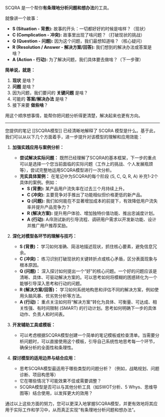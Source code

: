 
SCQRA 是一个帮你**有条理地分析问题和想办法**的工具。

就像讲一个故事：

*   **S (Situation - 背景):** 故事的开头：一切都好好的时候是啥样？（现状）
*   **C (Complication - 冲突):** 故事里出现了啥问题？（打破现状的挑战）
*   **Q (Question - 问题):** 因为这个问题，我们最想知道啥？（核心疑问）
*   **R (Resolution / Answer - 解决方案/回答):** 我们想到的解决办法或答案是啥？
*   **A (Action - 行动):** 为了解决问题，我们具体要去做啥？（下一步骤）

**简单说，就是：**

1.  **现状** 是啥？
2.  **问题** 是啥？
3.  因为问题，我们要问的 **关键问题** 是啥？
4.  可能的 **答案/解决办法** 是啥？
5.  接下来要 **做些啥**？

用这个顺序想事情，能帮你把问题分析得更清楚，解决起来也更有方向。

---
您提供的笔记 [[SCQRA模型]] 已经清晰地解释了 SCQRA 模型是什么。基于此，我们可以从以下几个方面着手，进一步提升对该模型的理解和应用效能：

1.  **加强实践应用与案例分析：**
    *   **尝试解决实际问题：** 既然已经理解了SCQRA的基本框架，下一步的重点可以是选择一个您当前面临的实际问题（工作上的挑战、个人发展瓶颈等），尝试完整地运用SCQRA模型进行一次分析。
    *   **充实具体案例：** 在笔记中为SCQRA的每个阶段 (S, C, Q, R, A) 补充1-2个具体的案例。例如：
        *   **S (背景):** 某产品用户流失率在过去三个月持续上升。
        *   **C (冲突):** 主要竞争对手推出了功能相似但价格更低的新产品。
        *   **Q (问题):** 我们如何能在不显著增加成本的前提下，有效降低用户流失率并提升产品竞争力？
        *   **R (解决方案):** 提升用户体验、增加独特价值功能、推出忠诚度计划。
        *   **A (行动):** A/B测试新的引导流程、调研用户需求以开发新功能、设计并推广用户推荐奖励。

2.  **深化对模型各环节的理解与技巧：**
    *   **S (背景)：** 学习如何准确、简洁地描述现状，抓住核心要素，避免信息冗余。
    *   **C (冲突)：** 练习识别打破现状的关键转折点或核心矛盾，区分表面现象与根本原因。
    *   **Q (问题)：** 深入探讨如何提出一个“好”的核心问题。一个好的问题应该是清晰、具体、可驱动解决方案的。可以思考如何将模糊的困惑转化为一个能够引导深入思考和行动的问题。
    *   **R (解决方案/回答)：** 学习如何系统地构思和评估不同的解决方案，例如使用头脑风暴、优劣势分析等方法。
    *   **A (行动)：** 重点关注如何将“解决方案”转化为具体、可衡量、可达成、相关性强、有时间限制 (SMART) 的行动计划。思考如何明确下一步的具体动作、负责人和时间表。

3.  **开发辅助工具或模板：**
    *   可以考虑根据SCQRA模型创建一个简单的笔记模板或检查清单。当需要分析问题时，可以直接使用这个模板，引导自己系统性地思考每一个环节，确保分析的全面性和条理性。

4.  **探讨模型的适用边界与结合应用：**
    *   思考SCQRA模型最适用于哪些类型的问题分析？（例如，战略规划、问题诊断、项目构思等）
    *   它在哪些情况下可能效果不佳或需要调整？
    *   SCQRA模型是否可以与其他分析工具（如SWOT分析、5 Whys、思维导图等）结合使用，以发挥更大的效用？

通过以上这些方面的努力，您可以更深入地掌握SCQRA模型，并更有效地将其应用于实际工作和学习中，从而真正实现“有条理地分析问题和想办法”。
